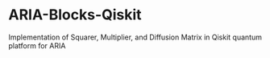 # ARIA-Blocks-Qiskit
Implementation of Squarer, Multiplier, and Diffusion Matrix in Qiskit quantum platform for ARIA
